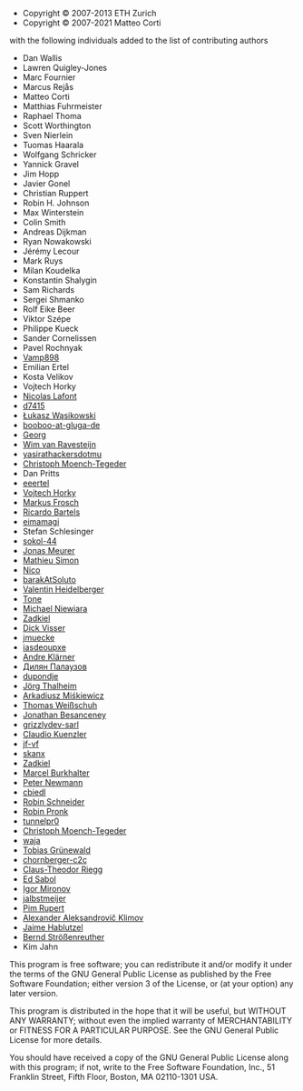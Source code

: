 
* Copyright &copy; 2007-2013 ETH Zurich
* Copyright &copy; 2007-2021 Matteo Corti

with the following individuals added to the list of contributing authors

 * Dan Wallis
 * Lawren Quigley-Jones
 * Marc Fournier
 * Marcus Rejås
 * Matteo Corti
 * Matthias Fuhrmeister
 * Raphael Thoma
 * Scott Worthington
 * Sven Nierlein
 * Tuomas Haarala
 * Wolfgang Schricker
 * Yannick Gravel
 * Jim Hopp
 * Javier Gonel
 * Christian Ruppert
 * Robin H. Johnson
 * Max Winterstein
 * Colin Smith
 * Andreas Dijkman
 * Ryan Nowakowski
 * Jérémy Lecour
 * Mark Ruys
 * Milan Koudelka
 * Konstantin Shalygin
 * Sam Richards
 * Sergei Shmanko
 * Rolf Eike Beer
 * Viktor Szépe
 * Philippe Kueck
 * Sander Cornelissen
 * Pavel Rochnyak
 * [Vamp898](https://github.com/Vamp898)
 * Emilian Ertel
 * Kosta Velikov
 * Vojtech Horky
 * [Nicolas Lafont ](https://github.com/ManicoW)
 * [d7415 ](https://github.com/d7415)
 * [Łukasz Wąsikowski ](https://github.com/IdahoPL)
 * [booboo-at-gluga-de ](https://github.com/booboo-at-gluga-de)
 * [Georg ](https://github.com/gbotti)
 * [Wim van Ravesteijn ](https://github.com/wimvr)
 * [yasirathackersdotmu ](https://github.com/yasirathackersdotmu)
 * [Christoph Moench-Tegeder ](https://github.com/moench-tegeder)
 * Dan Pritts
 * [eeertel ](https://github.com/eeertel)
 * [Vojtech Horky ](https://github.com/vhotspur)
 * [Markus Frosch ](https://github.com/lazyfrosch)
 * [Ricardo Bartels ](https://github.com/bb-Ricardo)
 * [eimamagi ](https://github.com/eimamagi)
 * Stefan Schlesinger
 * [sokol-44 ](https://github.com/sokol-44)
 * [Jonas Meurer ](https://github.com/mejo-)
 * [Mathieu Simon ](https://github.com/matsimon)
 * [Nico ](https://github.com/nicox)
 * [barakAtSoluto ](https://github.com/barakAtSoluto)
 * [Valentin Heidelberger ](https://github.com/va1entin)
 * [Tone ](https://github.com/anthonyhaussman)
 * [Michael Niewiara ](https://github.com/mobitux)
 * [Zadkiel ](https://github.com/aslafy-z)
 * [Dick Visser ](https://github.com/dnmvisser)
 * [jmuecke ](https://github.com/jmuecke)
 * [iasdeoupxe ](https://github.com/iasdeoupxe)
 * [Andre Klärner ](https://github.com/klaernie)
 * [Дилян Палаузов ](https://github.com/dilyanpalauzov)
 * [dupondje ](https://github.com/dupondje)
 * [Jörg Thalheim ](https://github.com/Mic92)
 * [Arkadiusz Miśkiewicz ](https://github.com/arekm)
 * [Thomas Weißschuh ](https://github.com/t-8ch)
 * [Jonathan Besanceney ](https://github.com/jonathan-besanceney)
 * [grizzlydev-sarl ](https://github.com/grizzlydev-sarl)
 * [Claudio Kuenzler ](https://github.com/Napsty)
 * [jf-vf ](https://github.com/jf-vf)
 * [skanx ](https://github.com/skanx)
 * [Zadkiel ](https://github.com/aslafy-z)
 * [Marcel Burkhalter ](https://github.com/explorer69)
 * [Peter Newmann ](https://github.com/peternewman)
 * [cbiedl ](https://github.com/cbiedl)
 * [Robin Schneider ](https://github.com/ypid-geberit)
 * [Robin Pronk ](https://github.com/rfpronk)
 * [tunnelpr0 ](https://github.com/tunnelpr0)
 * [Christoph Moench-Tegeder ](https://github.com/moench-tegeder)
 * [waja ](https://github.com/waja)
 * [Tobias Grünewald ](https://github.com/tobias-gruenewald)
 * [chornberger-c2c ](https://github.com/chornberger-c2c)
 * [Claus-Theodor Riegg ](https://github.com/ctriegg-mak)
 * [Ed Sabol ](https://github.com/esabol)
 * [Igor Mironov ](https://github.com/mcs6502)
 * [jalbstmeijer ](https://github.com/jalbstmeijer)
 * [Pim Rupert ](https://github.com/prupert)
 * [Alexander Aleksandrovič Klimov ](https://github.com/Al2Klimov)
 * [Jaime Hablutzel ](https://github.com/hablutzel1)
 * [Bernd Strößenreuther ](https://github.com/booboo-at-gluga-de)
 * Kim Jahn

This program is free software; you can redistribute it and/or modify
it under the terms of the GNU General Public License as published by
the Free Software Foundation; either version 3 of the License, or (at
your option) any later version.

This program is distributed in the hope that it will be useful, but
WITHOUT ANY WARRANTY; without even the implied warranty of
MERCHANTABILITY or FITNESS FOR A PARTICULAR PURPOSE.  See the GNU
General Public License for more details.

You should have received a copy of the GNU General Public License
along with this program; if not, write to the Free Software
Foundation, Inc., 51 Franklin Street, Fifth Floor, Boston, MA 02110-1301 USA.

